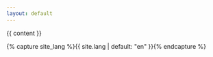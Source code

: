 ```yaml
---
layout: default
---
```


<div class="home">

  {{ content  }}

  {% capture site_lang %}{{ site.lang | default: "en" }}{% endcapture %}

</div>
